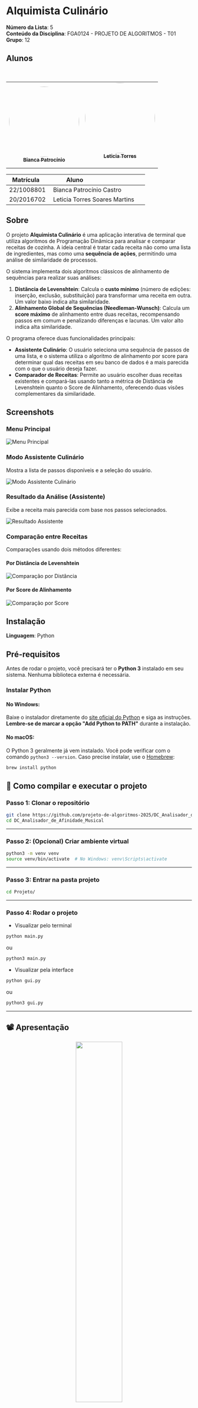 # Alquimista Culinário

**Número da Lista**: 5 <br>
**Conteúdo da Disciplina**: FGA0124 - PROJETO DE ALGORITMOS - T01   <br>
**Grupo**: 12

## Alunos


<div align = "center">
<table>
  <tr>
    <td align="center"><a href="https://github.com/BiancaPatrocinio7"><img style="border-radius: 50%;" src="https://github.com/BiancaPatrocinio7.png" width="190;" alt=""/><br /><sub><b>Bianca Patrocínio</b></sub></a><br /><a href="Link git" title="Rocketseat"></a></td>
    <td align="center"><a href="https://github.com/leticiatmartins"><img style="border-radius: 50%;" src="https://github.com/leticiatmartins.png" width="190px;" alt=""/><br /><sub><b>Leticia Torres </b></sub></a><br />
  </tr>
</table>

| Matrícula   | Aluno                             |
| ----------- | ---------------------------------- |
| 22/1008801  | Bianca Patrocínio Castro           |
| 20/2016702  | Leticia Torres Soares Martins      |
</div>

## Sobre 
O projeto **Alquimista Culinário** é uma aplicação interativa de terminal que utiliza algoritmos de Programação Dinâmica para analisar e comparar receitas de cozinha. A ideia central é tratar cada receita não como uma lista de ingredientes, mas como uma **sequência de ações**, permitindo uma análise de similaridade de processos.

O sistema implementa dois algoritmos clássicos de alinhamento de sequências para realizar suas análises:
1.  **Distância de Levenshtein**: Calcula o **custo mínimo** (número de edições: inserção, exclusão, substituição) para transformar uma receita em outra. Um valor baixo indica alta similaridade.
2.  **Alinhamento Global de Sequências (Needleman-Wunsch)**: Calcula um **score máximo** de alinhamento entre duas receitas, recompensando passos em comum e penalizando diferenças e lacunas. Um valor alto indica alta similaridade.

O programa oferece duas funcionalidades principais:
- **Assistente Culinário**: O usuário seleciona uma sequência de passos de uma lista, e o sistema utiliza o algoritmo de alinhamento por score para determinar qual das receitas em seu banco de dados é a mais parecida com o que o usuário deseja fazer.
- **Comparador de Receitas**: Permite ao usuário escolher duas receitas existentes e compará-las usando tanto a métrica de Distância de Levenshtein quanto o Score de Alinhamento, oferecendo duas visões complementares da similaridade.

## Screenshots

### Menu Principal
![Menu Principal](./assets/menu_principal.png)

### Modo Assistente Culinário  
Mostra a lista de passos disponíveis e a seleção do usuário.

![Modo Assistente Culinário](./assets/modo_assitente_culinario.png)

### Resultado da Análise (Assistente)  
Exibe a receita mais parecida com base nos passos selecionados.

![Resultado Assistente](./assets/resultado_assistente.png)

### Comparação entre Receitas  
Comparações usando dois métodos diferentes:

#### Por Distância de Levenshtein  
![Comparação por Distância](./assets/comparacao_distancia.png)

#### Por Score de Alinhamento  
![Comparação por Score](./assets/comparacao_score.png)


## Instalação 
**Linguagem**: Python

## Pré-requisitos

Antes de rodar o projeto, você precisará ter o **Python 3** instalado em seu sistema. Nenhuma biblioteca externa é necessária.

### Instalar Python

#### No Windows:
Baixe o instalador diretamente do [site oficial do Python](https://www.python.org/downloads/) e siga as instruções. **Lembre-se de marcar a opção "Add Python to PATH"** durante a instalação.

#### No macOS:
O Python 3 geralmente já vem instalado. Você pode verificar com o comando `python3 --version`. Caso precise instalar, use o [Homebrew](https://brew.sh/):
```bash
brew install python
```

## 🚀 Como compilar e executar o projeto

### Passo 1: Clonar o repositório

```bash
git clone https://github.com/projeto-de-algoritmos-2025/DC_Analisador_de_Afinidade_Musical.git
cd DC_Analisador_de_Afinidade_Musical
```

---

### Passo 2: (Opcional) Criar ambiente virtual

```bash
python3 -m venv venv
source venv/bin/activate  # No Windows: venv\Scripts\activate
```

---

### Passo 3: Entrar na pasta projeto

```bash
cd Projeto/
```

---

### Passo 4: Rodar o projeto 
- Visualizar pelo terminal

```bash
python main.py
```
ou

```bash
python3 main.py
```

- Visualizar pela interface
```bash
python gui.py
```
ou

```bash
python3 gui.py
```

---
## 📽️ Apresentação

<div align="center">
<a href="https://youtu.be/tx-iWso1guE?si=0JcJjfdS03mmx4G2"><img src="Documentos/screenshots/image4.png" width="50%"></a>
</div>


<font size="3"><p style="text-align: center">Autoras: [Bianca Patrocínio](https://github.com/BiancaPatrocinio7) e [Letícia Torres](https://github.com/leticiatmartins).</p></font>


---
